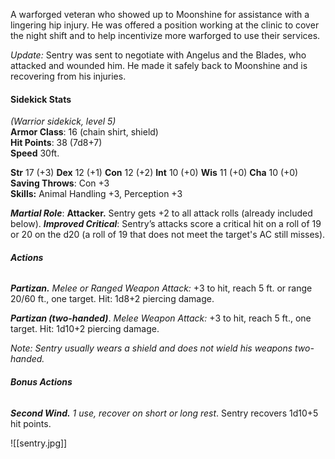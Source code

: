 A warforged veteran who showed up to Moonshine for assistance with a lingering hip injury. He was offered a position working at the clinic to cover the night shift and to help incentivize more warforged to use their services.

*Update:* Sentry was sent to negotiate with Angelus and the Blades, who attacked and wounded him. He made it safely back to Moonshine and is recovering from his injuries.

#### Sidekick Stats
*(Warrior sidekick, level 5)*\
**Armor Class**: 16 (chain shirt, shield)\
**Hit Points**: 38 (7d8+7)\
**Speed** 30ft.

**Str** 17 (+3) **Dex** 12 (+1) **Con** 12 (+2) **Int** 10 (+0) **Wis** 11 (+0) **Cha** 10 (+0)\
**Saving Throws**: Con +3\
**Skills:** Animal Handling +3, Perception +3

***Martial Role***: **Attacker.** Sentry gets +2 to all attack rolls (already included below).
***Improved Critical***: Sentry’s attacks score a critical hit on a roll of 19 or 20 on the d20 (a roll of 19 that does not meet the target's AC still misses).  
###### **Actions**
***Partizan.*** *Melee or Ranged Weapon Attack:* +3 to hit, reach 5 ft. or range 20/60 ft., one target. Hit: 1d8+2 piercing damage.

***Partizan (two-handed)***. *Melee Weapon Attack:* +3 to hit, reach 5 ft., one target. Hit: 1d10+2 piercing damage.

*Note: Sentry usually wears a shield and does not wield his weapons two-handed.*
###### **Bonus Actions**
***Second Wind.*** *1 use, recover on short or long rest*. Sentry recovers 1d10+5 hit points.

![[sentry.jpg]]